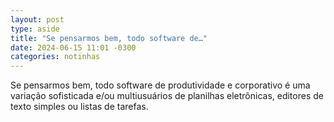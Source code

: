 ```yaml
---
layout: post
type: aside
title: "Se pensarmos bem, todo software de…"
date: 2024-06-15 11:01 -0300
categories: notinhas
---
```

Se pensarmos bem, todo software de produtividade e corporativo é uma variação sofisticada e/ou multiusuários de planilhas eletrônicas, editores de texto simples ou listas de tarefas.